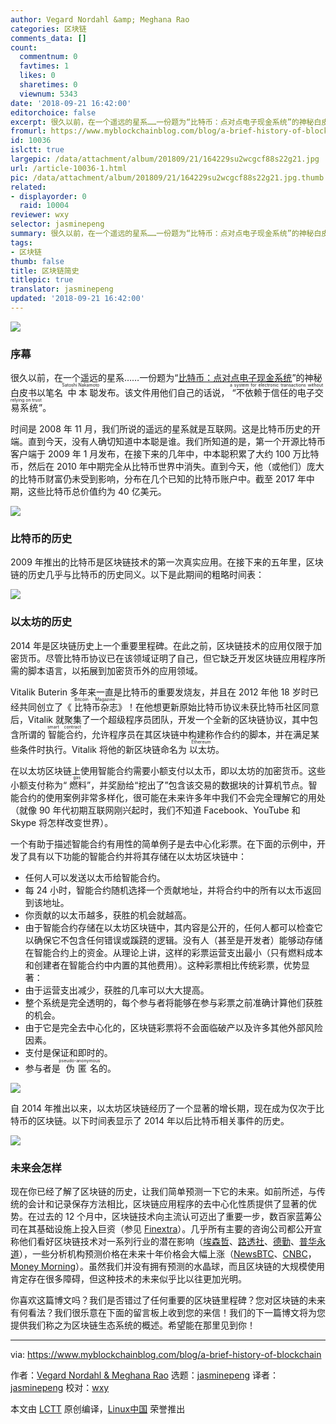 ```yaml
---
author: Vegard Nordahl &amp; Meghana Rao
categories: 区块链
comments_data: []
count:
  commentnum: 0
  favtimes: 1
  likes: 0
  sharetimes: 0
  viewnum: 5343
date: '2018-09-21 16:42:00'
editorchoice: false
excerpt: 很久以前，在一个遥远的星系……一份题为“比特币：点对点电子现金系统”的神秘白皮书以笔名中本聪发布。
fromurl: https://www.myblockchainblog.com/blog/a-brief-history-of-blockchain
id: 10036
islctt: true
largepic: /data/attachment/album/201809/21/164229su2wcgcf88s22g21.jpg
url: /article-10036-1.html
pic: /data/attachment/album/201809/21/164229su2wcgcf88s22g21.jpg.thumb.jpg
related:
- displayorder: 0
  raid: 10004
reviewer: wxy
selector: jasminepeng
summary: 很久以前，在一个遥远的星系……一份题为“比特币：点对点电子现金系统”的神秘白皮书以笔名中本聪发布。
tags:
- 区块链
thumb: false
title: 区块链简史
titlepic: true
translator: jasminepeng
updated: '2018-09-21 16:42:00'
---
```


![](/data/attachment/album/201809/21/164229su2wcgcf88s22g21.jpg)


### 序幕


很久以前，在一个遥远的星系……一份题为“[比特币：点对点电子现金系统](http://bitcoin.org/bitcoin.pdf)”的神秘白皮书以笔名<ruby> 中本聪 <rt>  Satoshi Nakamoto </rt></ruby>发布。该文件用他们自己的话说，<ruby> “不依赖于信任的电子交易系统” <rt>  a system for electronic transactions without relying on trust  <br/> </rt></ruby>。


时间是 2008 年 11 月，我们所说的遥远的星系就是互联网。这是比特币历史的开端。直到今天，没有人确切知道中本聪是谁。我们所知道的是，第一个开源比特币客户端于 2009 年 1 月发布，在接下来的几年中，中本聪积累了大约 100 万比特币，然后在 2010 年中期完全从比特币世界中消失。直到今天，他（或他们）庞大的比特币财富仍未受到影响，分布在几个已知的比特币账户中。截至 2017 年中期，这些比特币总价值约为 40 亿美元。


![](/data/attachment/album/201809/21/164250io8i2bziq58i4h7y.png)


### 比特币的历史


2009 年推出的比特币是区块链技术的第一次真实应用。在接下来的五年里，区块链的历史几乎与比特币的历史同义。以下是此期间的粗略时间表：


![](/data/attachment/album/201809/21/164251dpo1oicowgwyiboo.jpg)


### 以太坊的历史


2014 年是区块链历史上一个重要里程碑。在此之前，区块链技术的应用仅限于加密货币。尽管比特币协议已在该领域证明了自己，但它缺乏开发区块链应用程序所需的脚本语言，以拓展到加密货币外的应用领域。


Vitalik Buterin 多年来一直是比特币的重要发烧友，并且在 2012 年他 18 岁时已经共同创立了《<ruby> 比特币杂志 <rt>  Bitcoin Magazine </rt></ruby>》！在他想更新原始比特币协议未获比特币社区同意后，Vitalik 就聚集了一个超级程序员团队，开发一个全新的区块链协议，其中包含所谓的<ruby> 智能合约 <rt>  smart contract </rt></ruby>，允许程序员在其区块链中构建称作合约的脚本，并在满足某些条件时执行。Vitalik 将他的新区块链命名为<ruby> 以太坊 <rt>  Ethereum </rt></ruby>。


在以太坊区块链上使用智能合约需要小额支付以太币，即以太坊的加密货币。这些小额支付称为“<ruby> 燃料 <rt>  gas </rt></ruby>”，并奖励给“挖出了”包含该交易的数据块的计算机节点。智能合约的使用案例非常多样化，很可能在未来许多年中我们不会完全理解它的用处（就像 90 年代初期互联网刚兴起时，我们不知道 Facebook、YouTube 和 Skype 将怎样改变世界）。


一个有助于描述智能合约有用性的简单例子是去中心化彩票。在下面的示例中，开发了具有以下功能的智能合约并将其存储在以太坊区块链中：


* 任何人可以发送以太币给智能合约。
* 每 24 小时，智能合约随机选择一个贡献地址，并将合约中的所有以太币返回到该地址。
* 你贡献的以太币越多，获胜的机会就越高。
* 由于智能合约存储在以太坊区块链中，其内容是公开的，任何人都可以检查它以确保它不包含任何错误或蹊跷的逻辑。没有人（甚至是开发者）能够动存储在智能合约上的资金。从理论上讲，这样的彩票运营支出最小（只有燃料成本和创建者在智能合约中内置的其他费用）。这种彩票相比传统彩票，优势显著：
* 由于运营支出减少，获胜的几率可以大大提高。
* 整个系统是完全透明的，每个参与者将能够在参与彩票之前准确计算他们获胜的机会。
* 由于它是完全去中心化的，区块链彩票将不会面临破产以及许多其他外部风险因素。
* 支付是保证和即时的。
* 参与者是<ruby> 伪匿名 <rt>  pseudo-anonymous </rt></ruby>的。


![](/data/attachment/album/201809/21/164252vn71damqylazvyjq.png)


自 2014 年推出以来，以太坊区块链经历了一个显著的增长期，现在成为仅次于比特币的区块链。以下时间表显示了 2014 年以后比特币相关事件的历史。


![](/data/attachment/album/201809/21/164252al0b3i3bh8l3ffb5.png)


### 未来会怎样


现在你已经了解了区块链的历史，让我们简单预测一下它的未来。如前所述，与传统的会计和记录保存方法相比，区块链应用程序的去中心化性质提供了显著的优势。在过去的 12 个月中，区块链技术向主流认可迈出了重要一步，数百家蓝筹公司在其基础设施上投入巨资（参见 [Finextra](https://www.finextra.com/newsarticle/29093/2016-wall-street-blockchain-investment-to-top-1bn)）。几乎所有主要的咨询公司都公开宣称他们看好区块链技术对一系列行业的潜在影响（[埃森哲](https://www.accenture.com/us-en/insight-perspectives-capital-markets-blockchain-future)、[路透社](http://www.reuters.com/article/us-banks-blockchain-accenture-idUSKBN1511OU)、[德勤](https://www2.deloitte.com/global/en/pages/financial-services/articles/gfsi-disruptive-innovation-blockchain.html)、[普华永道](http://www.pwc.com/us/en/energy-mining/exploring-the-disruptive-potential-of-decentralized-storage-and-peer-to-peer-transactions-in-the-energy-industry.html)），一些分析机构预测价格在未来十年价格会大幅上涨（[NewsBTC](http://www.newsbtc.com/2017/07/06/bitcoin-price-positive-future/)、[CNBC](http://www.cnbc.com/2017/05/31/bitcoin-price-forecast-hit-100000-in-10-years.html)，[Money Morning](https://moneymorning.com/2017/06/15/why-a-bitcoin-price-prediction-of-1-million-isnt-crazy/)）。虽然我们并没有拥有预测的水晶球，而且区块链的大规模使用肯定存在很多障碍，但这种技术的未来似乎比以往更加光明。


你喜欢这篇博文吗？我们是否错过了任何重要的区块链里程碑？您对区块链的未来有何看法？我们很乐意在下面的留言板上收到您的来信！我们的下一篇博文将为您提供我们称之为区块链生态系统的概述。希望能在那里见到你！




---


via: <https://www.myblockchainblog.com/blog/a-brief-history-of-blockchain>


作者：[Vegard Nordahl & Meghana Rao](https://www.myblockchainblog.com/?author=57ca44c0bebafb5698fc5e7d) 选题：[jasminepeng](https://github.com/jasminepeng) 译者：[jasminepeng](https://github.com/jasminepeng) 校对：[wxy](https://github.com/wxy)


本文由 [LCTT](https://github.com/LCTT/TranslateProject) 原创编译，[Linux中国](/article-9986-1.html) 荣誉推出